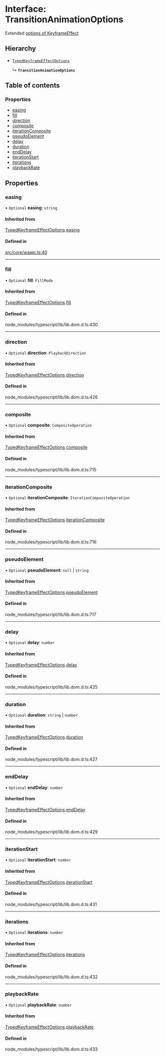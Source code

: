 # Interface: TransitionAnimationOptions

Extended [options of KeyframeEffect](https://developer.mozilla.org/en-US/docs/Web/API/KeyframeEffect/KeyframeEffect)

## Hierarchy

- [`TypedKeyframeEffectOptions`](TypedKeyframeEffectOptions.md)

  ↳ **`TransitionAnimationOptions`**

## Table of contents

### Properties

- [easing](TransitionAnimationOptions.md#easing)
- [fill](TransitionAnimationOptions.md#fill)
- [direction](TransitionAnimationOptions.md#direction)
- [composite](TransitionAnimationOptions.md#composite)
- [iterationComposite](TransitionAnimationOptions.md#iterationcomposite)
- [pseudoElement](TransitionAnimationOptions.md#pseudoelement)
- [delay](TransitionAnimationOptions.md#delay)
- [duration](TransitionAnimationOptions.md#duration)
- [endDelay](TransitionAnimationOptions.md#enddelay)
- [iterationStart](TransitionAnimationOptions.md#iterationstart)
- [iterations](TransitionAnimationOptions.md#iterations)
- [playbackRate](TransitionAnimationOptions.md#playbackrate)

## Properties

### easing

• `Optional` **easing**: `string`

#### Inherited from

[TypedKeyframeEffectOptions](TypedKeyframeEffectOptions.md).[easing](TypedKeyframeEffectOptions.md#easing)

#### Defined in

[src/core/waapi.ts:40](https://github.com/inokawa/react-animatable/blob/41cc47a/src/core/waapi.ts#L40)

___

### fill

• `Optional` **fill**: `FillMode`

#### Inherited from

[TypedKeyframeEffectOptions](TypedKeyframeEffectOptions.md).[fill](TypedKeyframeEffectOptions.md#fill)

#### Defined in

node_modules/typescript/lib/lib.dom.d.ts:430

___

### direction

• `Optional` **direction**: `PlaybackDirection`

#### Inherited from

[TypedKeyframeEffectOptions](TypedKeyframeEffectOptions.md).[direction](TypedKeyframeEffectOptions.md#direction)

#### Defined in

node_modules/typescript/lib/lib.dom.d.ts:426

___

### composite

• `Optional` **composite**: `CompositeOperation`

#### Inherited from

[TypedKeyframeEffectOptions](TypedKeyframeEffectOptions.md).[composite](TypedKeyframeEffectOptions.md#composite)

#### Defined in

node_modules/typescript/lib/lib.dom.d.ts:715

___

### iterationComposite

• `Optional` **iterationComposite**: `IterationCompositeOperation`

#### Inherited from

[TypedKeyframeEffectOptions](TypedKeyframeEffectOptions.md).[iterationComposite](TypedKeyframeEffectOptions.md#iterationcomposite)

#### Defined in

node_modules/typescript/lib/lib.dom.d.ts:716

___

### pseudoElement

• `Optional` **pseudoElement**: ``null`` \| `string`

#### Inherited from

[TypedKeyframeEffectOptions](TypedKeyframeEffectOptions.md).[pseudoElement](TypedKeyframeEffectOptions.md#pseudoelement)

#### Defined in

node_modules/typescript/lib/lib.dom.d.ts:717

___

### delay

• `Optional` **delay**: `number`

#### Inherited from

[TypedKeyframeEffectOptions](TypedKeyframeEffectOptions.md).[delay](TypedKeyframeEffectOptions.md#delay)

#### Defined in

node_modules/typescript/lib/lib.dom.d.ts:425

___

### duration

• `Optional` **duration**: `string` \| `number`

#### Inherited from

[TypedKeyframeEffectOptions](TypedKeyframeEffectOptions.md).[duration](TypedKeyframeEffectOptions.md#duration)

#### Defined in

node_modules/typescript/lib/lib.dom.d.ts:427

___

### endDelay

• `Optional` **endDelay**: `number`

#### Inherited from

[TypedKeyframeEffectOptions](TypedKeyframeEffectOptions.md).[endDelay](TypedKeyframeEffectOptions.md#enddelay)

#### Defined in

node_modules/typescript/lib/lib.dom.d.ts:429

___

### iterationStart

• `Optional` **iterationStart**: `number`

#### Inherited from

[TypedKeyframeEffectOptions](TypedKeyframeEffectOptions.md).[iterationStart](TypedKeyframeEffectOptions.md#iterationstart)

#### Defined in

node_modules/typescript/lib/lib.dom.d.ts:431

___

### iterations

• `Optional` **iterations**: `number`

#### Inherited from

[TypedKeyframeEffectOptions](TypedKeyframeEffectOptions.md).[iterations](TypedKeyframeEffectOptions.md#iterations)

#### Defined in

node_modules/typescript/lib/lib.dom.d.ts:432

___

### playbackRate

• `Optional` **playbackRate**: `number`

#### Inherited from

[TypedKeyframeEffectOptions](TypedKeyframeEffectOptions.md).[playbackRate](TypedKeyframeEffectOptions.md#playbackrate)

#### Defined in

node_modules/typescript/lib/lib.dom.d.ts:433
